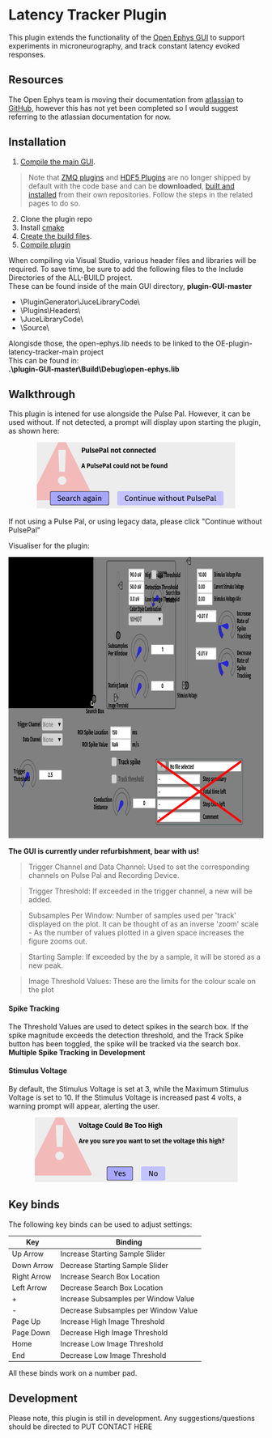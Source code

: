 # Latency Tracker Plugin
This plugin extends the functionality of the [Open Ephys GUI](https://github.com/open-ephys/plugin-GUI) to support experiments in microneurography, and track constant latency evoked responses.

## Resources

The Open Ephys team is moving their documentation from [atlassian](https://open-ephys.atlassian.net/wiki/spaces/OEW/pages/491527/Open+Ephys+GUI) to [GitHub](https://open-ephys.github.io/gui-docs/User-Manual/Installing-the-GUI.html), however this has not yet been completed so I would suggest referring to the atlassian documentation for now.

## Installation

1. [Compile the main GUI](https://open-ephys.atlassian.net/wiki/spaces/OEW/pages/491621/Windows). 

>Note that [ZMQ plugins](https://github.com/open-ephys-plugins/ZMQPlugins) and [HDF5 Plugins](https://github.com/open-ephys-plugins/HDF5Plugins) are no longer shipped by default with the code base and can be **downloaded**, [built and installed](https://open-ephys.atlassian.net/wiki/spaces/OEW/pages/1259110401/Plugin+CMake+Builds) from their own repositories. Follow the steps in the related pages to do so.

2. Clone the plugin repo
3. Install [cmake](https://cmake.org/download/)
4. [Create the build files](https://open-ephys.atlassian.net/wiki/spaces/OEW/pages/1301643269/Creating+Build+files).
5. [Compile plugin](https://open-ephys.atlassian.net/wiki/spaces/OEW/pages/1259110401/Plugin+CMake+Builds)

When compiling via Visual Studio, various header files and libraries will be required. To save time, be sure to add the following files to the Include Directories of the ALL-BUILD project.  
These can be found inside of the main GUI directory, **plugin-GUI-master**  

- \PluginGenerator\JuceLibraryCode\
- \Plugins\Headers\
- \JuceLibraryCode\
- \Source\

Alongisde those, the open-ephys.lib needs to be linked to the OE-plugin-latency-tracker-main project  
This can be found in:   
**.\plugin-GUI-master\Build\Debug\open-ephys.lib**

## Walkthrough

This plugin is intened for use alongside the Pulse Pal. However, it can be used without. If not detected, a prompt will display upon starting the plugin, as shown here:
<p align="center">
    <img src="./Resources/pulsepalwarning.png" alt="ppw.png" title="Pulse Pal Warning">
</p>
If not using a Pulse Pal, or using legacy data, please click "Continue without PulsePal"

Visualiser for the plugin:
<p align="center">
    <img src="./Resources/mainui.png" alt="ui.png" title="UI" width="896" height="556">
</p>

**The GUI is currently under refurbishment, bear with us!**

> Trigger Channel and Data Channel: Used to set the corresponding channels on Pulse Pal and Recording Device.

> Trigger Threshold: If exceeded in the trigger channel, a new will be added.

> Subsamples Per Window: Number of samples used per 'track' displayed on the plot. It can be thought of as an inverse 'zoom' scale - As the number of values plotted in a given space increases the figure zooms out.

> Starting Sample: If exceeded by the by a sample, it will be stored as a new peak.

> Image Threshold Values: These are the limits for the colour scale on the plot


#### Spike Tracking  
The Threshold Values are used to detect spikes in the search box. If the spike magnitude exceeds the detection threshold, and the Track Spike button has been toggled, the spike will be tracked via the search box.  
**Multiple Spike Tracking in Development**


#### Stimulus Voltage  

By default, the Stimulus Voltage is set at 3, while the Maximum Stimulus Voltage is set to 10. If the Stimulus Voltage is increased past 4 volts, a warning prompt will appear, alerting the user.
<p align="center">
    <img src="./Resources/voltagewarning.png" alt="voltage warning.png" title="Voltage Warning">
</p>


## Key binds

The following key binds can be used to adjust settings:

| Key               | Binding                                                                |
|--------------     |------------------------------------------------------------------------|
| Up Arrow          | Increase Starting Sample Slider             |
| Down Arrow        | Decrease Starting Sample Slider             |
| Right Arrow       | Increase Search Box Location                |
| Left Arrow        | Decrease Search Box Location                |
| +                 | Increase Subsamples per Window Value        |
| -                 | Decrease Subsamples per Window Value        |
| Page Up           | Increase High Image Threshold               |
| Page Down         | Decrease High Image Threshold               |
| Home              | Increase Low Image Threshold                |
| End               | Decrease Low Image Threshold                |

All these binds work on a number pad.

## Development
Please note, this plugin is still in development. Any suggestions/questions should be directed to PUT CONTACT HERE 